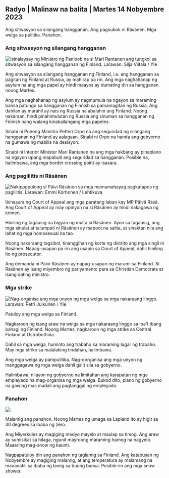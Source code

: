 ## Radyo \| Malinaw na balita \| Martes 14 Nobyembre 2023

Ang sitwasyon sa silangang hangganan. Ang pagsubok ni Räsänen. Mga welga sa pulitika. Panahon.

### Ang sitwasyon ng silangang hangganan

![Isinalaysay ng Ministro ng Panloob na si Mari Rantanen ang tungkol sa sitwasyon sa silangang hangganan ng Finland. Larawan: Silja Viitala / Yle](https://images.cdn.yle.fi/image/upload/c_crop,h_2035,w_3619,x_0,y_102/ar_1.7777777777777777,c_fill,g_faces,h_6105,/w_pr_2.q_auto:eco/f_auto/fl_lossy/v1699539222/39-1186974652d2d84065b6)

Ang sitwasyon sa silangang hangganan ng Finland, i.e. ang hangganan sa pagitan ng Finland at Russia, ay mahirap pa rin. Ang mga naghahanap ng asylum na ang mga papel ay hindi maayos ay dumating din sa hangganan noong Martes.

Ang mga naghahanap ng asylum ay nagmumula na ngayon sa maraming bansa patungo sa hangganan ng Finnish sa pamamagitan ng Russia. Ang dahilan ay marahil ay nais ng Russia na abalahin ang Finland. Noong nakaraan, hindi pinahintulutan ng Russia ang sinuman sa hangganan ng Finnish nang walang kinakailangang mga papeles.

Sinabi ni Punong Ministro Petteri Orpo na ang seguridad ng silangang hangganan ng Finland ay aalagaan. Sinabi ni Orpo na handa ang gobyerno na gumawa ng mabilis na desisyon.

Sinabi ni Interior Minister Mari Rantanen na ang mga hakbang ay pinaplano na ngayon upang mapabuti ang seguridad sa hangganan. Posible na, halimbawa, ang mga border crossing point ay isasara.

### Ang paglilitis ni Räsänen

![Nakipagpulong si Päivi Räsänen sa mga mamamahayag pagkatapos ng paglilitis. Larawan: Emmi Korhonen / Lehtikuva](https://images.cdn.yle.fi/image/upload/c_crop,h_2874,w_5110,x_10,y_131/ar_1.777777777777777,c_fill,g_faces,h_pr_670.q_auto:eco/f_auto/fl_lossy/v1699970382/39-1200146655334491cf27)

Ibinasura ng Court of Appeal ang mga paratang laban kay MP Päivä Räsä. Ang Court of Appeal ay may opinyon na si Räsänen ay hindi nakagawa ng krimen.

Hiniling ng tagausig na bigyan ng multa si Räsänen. Ayon sa tagausig, ang mga sinulat at talumpati ni Räsänen ay mapoot na salita, at sinaktan nila ang lahat ng mga homosexual na tao.

Noong nakaraang tagsibol, tinanggihan ng korte ng distrito ang mga singil ni Räsänen. Napag-usapan pa rin ang usapin sa Court of Appeal, dahil hiniling ito ng prosecutor.

Ang demanda ni Päivi Räsänen ay napag-usapan ng marami sa Finland. Si Räsänen ay isang miyembro ng parlyamento para sa Christian Democrats at isang dating ministro.

### Mga strike

![Nag-organisa ang mga unyon ng mga welga sa mga nakaraang linggo. Larawan: Petri Julkunen / Yle ](https://images.cdn.yle.fi/image/upload/c_crop,h_2268,w_4031,x_0,y_79/ar_1.7777777777777777,c_fill,g_faces,h_670/w_pr_120.q_auto:eco/f_auto/fl_lossy/v1699516057/39-1197941654c8e0786a42)

Patuloy ang mga welga sa Finland.

Nagkaroon ng isang araw na welga sa mga nakaraang linggo sa iba't ibang bahagi ng Finland. Noong Martes, nagkaroon ng mga strike sa Central Finland at Ostrobothnia.

Dahil sa mga welga, huminto ang trabaho sa maraming lugar ng trabaho. May mga strike sa malalaking tindahan, halimbawa.

Ang mga welga ay pampulitika. Nag-oorganisa ang mga unyon ng manggagawa ng mga welga dahil galit sila sa gobyerno.

Halimbawa, nilayon ng gobyerno na limitahan ang karapatan ng mga empleyado na mag-organisa ng mga welga. Bukod dito, plano ng gobyerno na gawing mas madali ang pagtanggal ng empleyado.

### Panahon

![](https://images.cdn.yle.fi/image/upload/c_crop,h_1080,w_1919,x_0,y_0/ar_1.7777777777777777,c_fill,g_faces,h_675,w_1200/dpr_au:ef_auto/fl_lossy/v1699978341/39-120060665539c47bcdf6)

Malamig ang panahon. Noong Martes ng umaga sa Lapland ito ay higit sa 30 degrees sa ibaba ng zero.

Ang Miyerkules ay magiging medyo mayelo at maulap sa timog. Ang araw ay sumisikat sa hilaga, ngunit mayroong maraming hamog na nagyelo. Maaaring mag-snow ng kaunti.

Nagpapatuloy din ang panahon ng taglamig sa Finland. Ang katapusan ng Nobyembre ay magiging malamig, at ang temperatura ay malamang na mananatili sa ibaba ng lamig sa buong bansa. Posible rin ang mga snow shower.